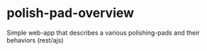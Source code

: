 # polish-pad-overview
Simple web-app that describes a various polishing-pads and their behaviors (rest/ajs)
